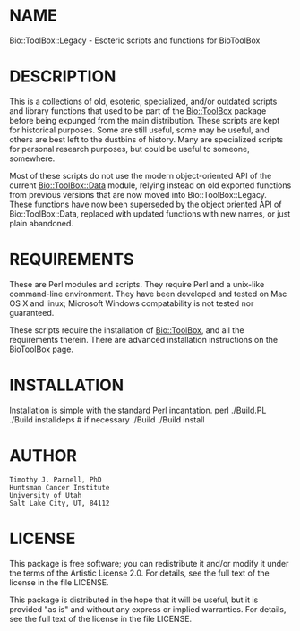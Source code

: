 # NAME

Bio::ToolBox::Legacy - Esoteric scripts and functions for BioToolBox

# DESCRIPTION

This is a collections of old, esoteric, specialized, and/or outdated 
scripts and library functions that used to be part of the 
[Bio::ToolBox](https://github.com/tjparnell/biotoolbox) package before being 
expunged from the main distribution. These scripts are kept for 
historical purposes. Some are still useful, some may be useful, and 
others are best left to the dustbins of history. Many are specialized 
scripts for personal research purposes, but could be useful to 
someone, somewhere.

Most of these scripts do not use the modern object-oriented API of 
the current [Bio::ToolBox::Data](https://metacpan.org/pod/Bio::ToolBox::Data) module, 
relying instead on old exported functions from previous versions that are 
now moved into Bio::ToolBox::Legacy. These functions have now been 
superseded by the object oriented API of Bio::ToolBox::Data, replaced with 
updated functions with new names, or just plain abandoned. 

# REQUIREMENTS

These are Perl modules and scripts. They require Perl and a unix-like 
command-line environment. They have been developed and tested on Mac 
OS X and linux; Microsoft Windows compatability is not tested nor 
guaranteed.

These scripts require the installation of [Bio::ToolBox](https://github.com/tjparnell/biotoolbox), 
and all the requirements therein. There are advanced installation instructions 
on the BioToolBox page.


# INSTALLATION

Installation is simple with the standard Perl incantation.
    perl ./Build.PL
    ./Build installdeps     # if necessary
    ./Build
    ./Build install

# AUTHOR

	Timothy J. Parnell, PhD
	Huntsman Cancer Institute
	University of Utah
	Salt Lake City, UT, 84112

# LICENSE

This package is free software; you can redistribute it and/or modify
it under the terms of the Artistic License 2.0. For details, see the
full text of the license in the file LICENSE.

This package is distributed in the hope that it will be useful, but it
is provided "as is" and without any express or implied warranties. For
details, see the full text of the license in the file LICENSE.




